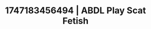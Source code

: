---
categories:
- Fantasy lover
- Glory hole
- Face fucking
- Nighttime romance
- Hog tying
image: /assets/images/1747183456494.jpg
layout: post
seo:
  description: Featured content with sensual ABDL Play, Scat Fetish. HD images available.
  keywords: ABDL Play, Scat Fetish
  og_image: /assets/images/1747183456494.jpg
  schema_type: VisualArtwork
tags:
- ABDL Play
- Scat Fetish
- '#1747183456494'
title: 1747183456494 | ABDL Play Scat Fetish
---